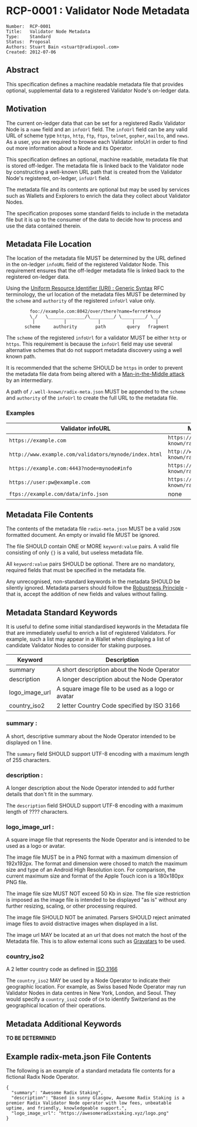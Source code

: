 # RCP-0001 : Validator Node Metadata

```
Number:  RCP-0001
Title:   Validator Node Metadata
Type:    Standard
Status:  Proposal
Authors: Stuart Bain <stuart@radixpool.com>
Created: 2012-07-06
```

## Abstract

This specification defines a machine readable metadata file that provides optional, supplemental data to a registered Validator Node's on-ledger data.

## Motivation

The current on-ledger data that can be set for a registered Radix Validator Node is a `name` field and an `infoUrl` field. The `infoUrl` field can be any valid URL of scheme type `https`, `http`, `ftp`, `ftps`, `telnet`, `gopher`, `mailto`, and `news`. As a user, you are required to browse each Validator infoUrl in order to find out more information about a Node and its Operator.

This specification defines an optional, machine readable, metadata file that is stored off-ledger. The metadata file is linked back to the Validator node by constructing a well-known URL path that is created from the Validator Node's registered, on-ledger, `infoUrl` field.

The metadata file and its contents are optional but may be used by services such as Wallets and Explorers to enrich the data they collect about Validator Nodes.

The specification proposes some standard fields to include in the metadata file but it is up to the consumer of the data to decide how to process and use the data contained therein.

## Metadata File Location

The location of the metadata file MUST be determined by the URL defined in the on-ledger `infoURL` field of the registered Validator Node. This requirement ensures that the off-ledger metadata file is linked back to the registered on-ledger data.

Using the [Uniform Resource Identifier (URI) : Generic Syntax](https://www.rfc-editor.org/rfc/rfc3986.html) RFC terminology, the url location of the metadata files MUST be determined by the `scheme` and `authority` of the registered `infoUrl` value only.

```
         foo://example.com:8042/over/there?name=ferret#nose
         \_/   \______________/\_________/ \_________/ \__/
          |           |            |            |        |
       scheme     authority       path        query   fragment
```

The `scheme` of the registered `infoUrl` for a validator MUST be either `http` or `https`. This requirement is because the `infoUrl` field may use several alternative schemes that do not support metadata discovery using a well known path.


It is recommended that the scheme SHOULD be `https` in order to prevent the metadata file data from being altered with a [Man-in-the-Middle attack](https://en.wikipedia.org/wiki/Man-in-the-middle_attack) by an intermediary.

A path of `/.well-known/radix-meta.json` MUST be appended to the `scheme` and `authority` of the `infoUrl` to create the full URL to the metadata file.

### Examples

| Validator infoURL                                     | Metadata File path                                     |
| ----------------------------------------------------- | ------------------------------------------------------ |
| `https://example.com`                                 | `https://example.com/.well-known/radix-meta.json`      |
| `http://www.example.com/validators/mynode/index.html` | `http://www.example.com/.well-known/radix-meta.json`   |
| `https://example.com:4443?node=mynode#info`           | `https://example.com:4443/.well-known/radix-meta.json` |
| `https://user:pw@example.com`                         | `https://example.com/.well-known/radix-meta.json`      |
| `ftps://example.com/data/info.json`                   | none                                                   |


## Metadata File Contents

The contents of the metadata file `radix-meta.json` MUST be a valid `JSON` formatted document. An empty or invalid file MUST be ignored.

The file SHOULD contain ONE or MORE `keyword:value` pairs. A valid file consisting of only `{}` is a valid, but useless metadata file.

All `keyword:value` pairs SHOULD be optional. There are no mandatory, required fields that must be specified in the metadata file.

Any unrecognised, non-standard keywords in the metadata SHOULD be silently ignored. Metadata parsers should follow the [Robustness Principle](https://en.wikipedia.org/wiki/Robustness_principle) - that is, accept the addition of new fields and values without failing.


## Metadata Standard Keywords

It is useful to define some initial standardised keywords in the Metadata file that are immediately useful to enrich a list of registered Validators. For example, such a list may appear in a Wallet when displaying a list of candidate Validator Nodes to consider for staking purposes.

| Keyword        | Description                                        |
| -------------- | -------------------------------------------------- |
| summary        | A short description about the Node Operator        |
| description    | A longer description about the Node Operator       |
| logo_image_url | A square image file to be used as a logo or avatar |
| country_iso2   | 2 letter Country Code specified by ISO 3166        |

### summary :

A short, descriptive summary about the Node Operator intended to be displayed on 1 line.

The `summary` field SHOULD support UTF-8 encoding with a maximum length of 255 characters.

### description :

A longer description about the Node Operator intended to add further details that don't fit in the summary.

The `description` field SHOULD support UTF-8 encoding with a maximum length of ???? characters.

### logo_image_url :

A square image file that represents the Node Operator and is intended to be used as a logo or avatar.

The image file MUST be in a PNG format with a maximum dimension of 192x192px. The format and dimension were chosed to match the maximum size and type of an Android High Resolution icon. For comparison, the current maximum size and format of the Apple Touch icon is a 180x180px PNG file.

The image file size MUST NOT exceed 50 Kb in size. The file size restriction is imposed as the image file is intended to be displayed "as is" without any further resizing, scaling, or other processing required.

The image file SHOULD NOT be animated. Parsers SHOULD reject animated image files to avoid distractive images when displayed in a list.

The image url MAY be located at an url that does not match the host of the Metadata file. This is to allow external icons such as [Gravatars](https://en.gravatar.com/) to be used.


### country_iso2

A 2 letter country code as defined in [ISO 3166](https://www.iso.org/iso-3166-country-codes.html)

The `country_iso2` MAY be used by a Node Operator to indicate their geographic location. For example, as Swiss based Node Operator may run Validator Nodes in data centres in New York, London, and Seoul. They would specify a `country_iso2` code of `CH` to identify Switzerland as the geographical location of their operations.

## Metadata Additional Keywords

**TO BE DETERMINED**

## Example radix-meta.json File Contents

The following is an example of a standard metadata file contents for a fictional Radix Node Operator.

```
{
  "summary": "Awesome Radix Staking",
  "description": "Based in sunny Glasgow, Awesome Radix Staking is a premier Radix Validator Node operator with low fees, unbeatable uptime, and friendly, knowledgeable support.",
  "logo_image_url": "https://awesomeradixstaking.xyz/logo.png"
}
```
